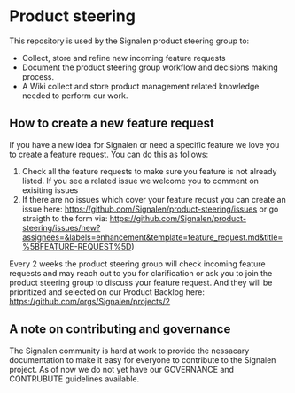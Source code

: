 # Product steering
This repository is used by the Signalen product steering group to:

* Collect, store and refine new incoming feature requests
* Document the product steering group workflow and decisions making process.
* A Wiki collect and store product management related knowledge needed to perform our work.

## How to create a new feature request
If you have a new idea for Signalen or need a specific feature we love you to create a feature request.
You can do this as follows:

1. Check all the feature requests to make sure you feature is not already listed. If you see a related issue we welcome you to comment on exisiting issues
2. If there are no issues which cover your feature requst you can create an issue here: https://github.com/Signalen/product-steering/issues or go straigth to the form via: https://github.com/Signalen/product-steering/issues/new?assignees=&labels=enhancement&template=feature_request.md&title=%5BFEATURE-REQUEST%5D)

Every 2 weeks the product steering group will check incoming feature requests and may reach out to you for clarification or ask you to join the product steering group to discuss your feature request. And they will be prioritized and selected on our Product Backlog here: https://github.com/orgs/Signalen/projects/2

## A note on contributing and governance
The Signalen community is hard at work to provide the nessacary documentation to make it easy for everyone to contribute to the Signalen project.
As of now we do not yet have our GOVERNANCE and CONTRUBUTE guidelines available.  
